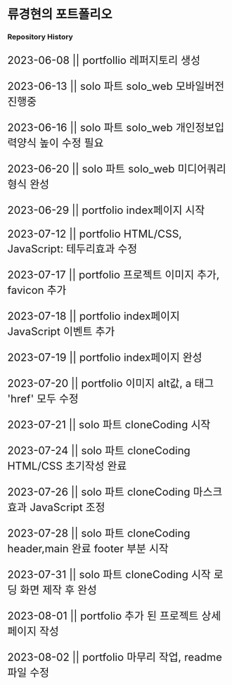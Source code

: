 # 류경현의 포트폴리오

### Repository History

<p style="font-size: 24px;">2023-06-08 || portfollio 레퍼지토리 생성</p>
<p style="font-size: 24px;">2023-06-13 || solo 파트 solo_web 모바일버전 진행중</p>
<p style="font-size: 24px;">2023-06-16 || solo 파트 solo_web 개인정보입력양식 높이 수정 필요</p>
<p style="font-size: 24px;">2023-06-20 || solo 파트 solo_web 미디어쿼리형식 완성</p>
<p style="font-size: 24px;">2023-06-29 || portfolio index페이지 시작</p>
<p style="font-size: 24px;">2023-07-12 || portfolio HTML/CSS, JavaScript: 테두리효과 수정</p>
<p style="font-size: 24px;">2023-07-17 || portfolio 프로젝트 이미지 추가, favicon 추가</p>
<p style="font-size: 24px;">2023-07-18 || portfolio index페이지 JavaScript 이벤트 추가</p>
<p style="font-size: 24px;">2023-07-19 || portfolio index페이지 완성</p>
<p style="font-size: 24px;">2023-07-20 || portfolio 이미지 alt값, a 태그 'href' 모두 수정</p>
<p style="font-size: 24px;">2023-07-21 || solo 파트 cloneCoding 시작</p>
<p style="font-size: 24px;">2023-07-24 || solo 파트 cloneCoding HTML/CSS 초기작성 완료</p>
<p style="font-size: 24px;">2023-07-26 || solo 파트 cloneCoding 마스크 효과 JavaScript 조정</p>
<p style="font-size: 24px;">2023-07-28 || solo 파트 cloneCoding header,main 완료 footer 부분 시작</p>
<p style="font-size: 24px;">2023-07-31 || solo 파트 cloneCoding 시작 로딩 화면 제작 후 완성</p>
<p style="font-size: 24px;">2023-08-01 || portfolio 추가 된 프로젝트 상세페이지 작성</p>
<p style="font-size: 24px;">2023-08-02 || portfolio 마무리 작업, readme파일 수정</p>
